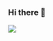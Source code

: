 ### Hi there 👋
<a href="https://no-smoke-ui.herokuapp.com/" target="_blank"><img src="https://img.shields.io/badge/-M-%23EA4335?style=뱃지모양&logo=로고&logoColor=#EA4335"/></a>

<!--
**GaeTaeng/GaeTaeng** is a ✨ _special_ ✨ repository because its `README.md` (this file) appears on your GitHub profile.

Here are some ideas to get you started:

- 🔭 I’m currently working on ...
- 🌱 I’m currently learning ...
- 👯 I’m looking to collaborate on ...
- 🤔 I’m looking for help with ...
- 💬 Ask me about ...
- 📫 How to reach me: ...
- 😄 Pronouns: ...
- ⚡ Fun fact: ...
-->
